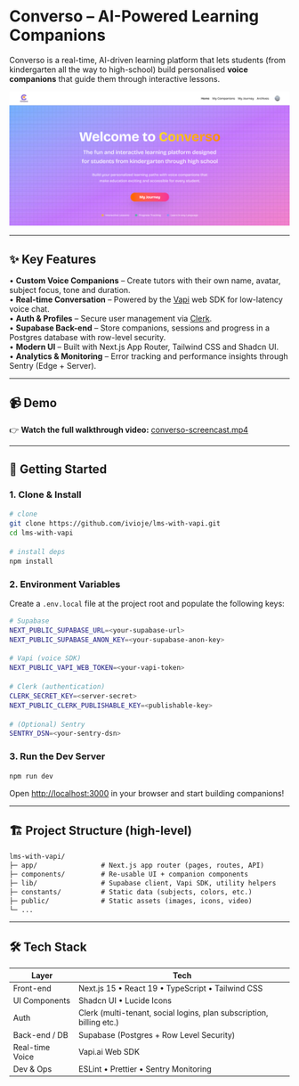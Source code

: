 # Converso – AI-Powered Learning Companions

Converso is a real-time, AI-driven learning platform that lets students (from kindergarten all the way to high-school) build personalised **voice companions** that guide them through interactive lessons.

![Converso Hero](./public/images/hero.png)

---

## ✨ Key Features

• **Custom Voice Companions** – Create tutors with their own name, avatar, subject focus, tone and duration.<br/>
• **Real-time Conversation** – Powered by the [Vapi](https://vapi.ai) web SDK for low-latency voice chat.<br/>
• **Auth & Profiles** – Secure user management via [Clerk](https://clerk.dev).<br/>
• **Supabase Back-end** – Store companions, sessions and progress in a Postgres database with row-level security.<br/>
• **Modern UI** – Built with Next.js App Router, Tailwind CSS and Shadcn UI.<br/>
• **Analytics & Monitoring** – Error tracking and performance insights through Sentry (Edge + Server).

---

## 📹 Demo

👉 **Watch the full walkthrough video:** [converso-screencast.mp4](./public/video/converso-screencast.mp4)

---

## 🚀 Getting Started

### 1. Clone & Install

```bash
# clone
git clone https://github.com/ivioje/lms-with-vapi.git
cd lms-with-vapi

# install deps
npm install 
```

### 2. Environment Variables

Create a `.env.local` file at the project root and populate the following keys:

```bash
# Supabase
NEXT_PUBLIC_SUPABASE_URL=<your-supabase-url>
NEXT_PUBLIC_SUPABASE_ANON_KEY=<your-supabase-anon-key>

# Vapi (voice SDK)
NEXT_PUBLIC_VAPI_WEB_TOKEN=<your-vapi-token>

# Clerk (authentication)
CLERK_SECRET_KEY=<server-secret>
NEXT_PUBLIC_CLERK_PUBLISHABLE_KEY=<publishable-key>

# (Optional) Sentry
SENTRY_DSN=<your-sentry-dsn>
```

### 3. Run the Dev Server

```bash
npm run dev
```

Open <http://localhost:3000> in your browser and start building companions!

---

## 🏗️ Project Structure (high-level)

```
lms-with-vapi/
├─ app/                # Next.js app router (pages, routes, API)
├─ components/         # Re-usable UI + companion components
├─ lib/                # Supabase client, Vapi SDK, utility helpers
├─ constants/          # Static data (subjects, colors, etc.)
├─ public/             # Static assets (images, icons, video)
└─ ...
```

---

## 🛠️ Tech Stack

| Layer            | Tech                                           |
|------------------|------------------------------------------------|
| Front-end        | Next.js 15 • React 19 • TypeScript • Tailwind CSS |
| UI Components    | Shadcn UI • Lucide Icons                         |
| Auth             | Clerk (multi-tenant, social logins, plan subscription, billing etc.)       |
| Back-end / DB    | Supabase (Postgres + Row Level Security)        |
| Real-time Voice  | Vapi.ai Web SDK                                 |
| Dev & Ops        | ESLint • Prettier • Sentry Monitoring           |

